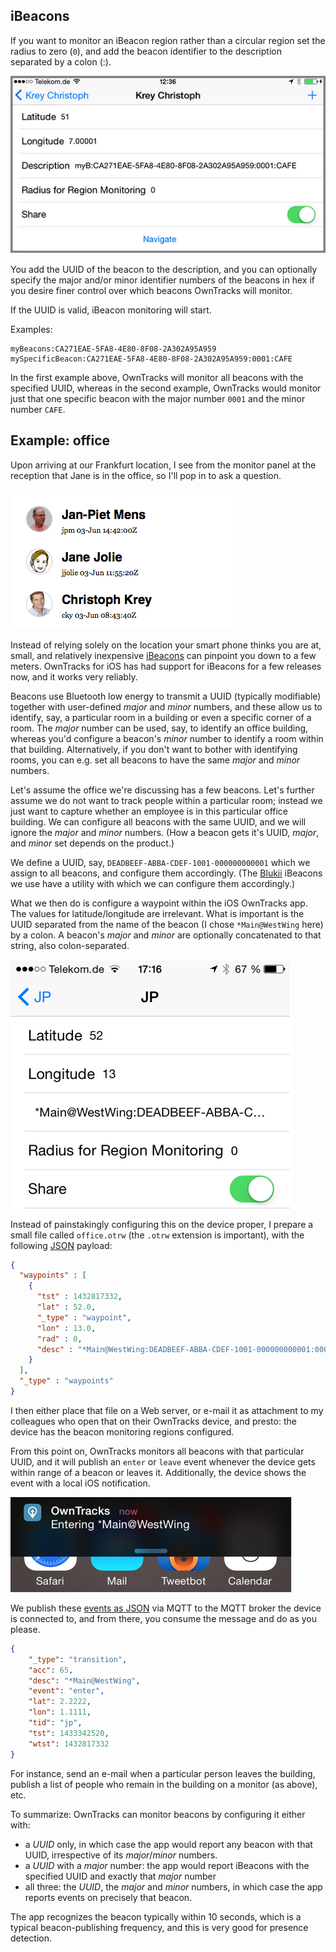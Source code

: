 ## iBeacons

If you want to monitor an iBeacon region rather than a circular region set the
radius to zero (`0`), and add the beacon identifier to the description
separated by a colon (:).

![Beacon configuration](images/b-waypoint-config-ibeacon.jpg)

You add the UUID of the beacon to the description, and you can optionally specify the major and/or
minor identifier numbers of the beacons in hex if you desire finer control over which beacons OwnTracks will monitor.

If the UUID is valid, iBeacon monitoring will start.

Examples:

```
myBeacons:CA271EAE-5FA8-4E80-8F08-2A302A95A959
mySpecificBeacon:CA271EAE-5FA8-4E80-8F08-2A302A95A959:0001:CAFE
```

In the first example above, OwnTracks will monitor all beacons with the specified UUID, whereas
in the second example, OwnTracks would monitor just that one specific beacon with the major number `0001` and the minor number `CAFE`.

## Example: office

Upon arriving at our Frankfurt location, I see from the monitor panel at the reception that Jane is in the office, so I'll pop in to ask a question.


![office panel](images/ot-beacons-office-panel.png)

Instead of relying solely on the location your smart phone thinks you are at, small, and relatively inexpensive [iBeacons](http://en.m.wikipedia.org/wiki/IBeacon) can pinpoint you down to a few meters. OwnTracks for iOS has had support for iBeacons for a few releases now, and it works very reliably.

Beacons use Bluetooth low energy to transmit a UUID (typically modifiable) together with user-defined _major_ and _minor_ numbers, and these allow us to identify, say, a particular room in a building or even a specific corner of a room. The _major_ number can be used, say, to identify an office building, whereas you'd configure a beacon's _minor_ number to identify a room within that building. Alternatively, if you don't want to bother with identifying rooms, you can e.g. set all beacons to have the same _major_ and _minor_ numbers.

Let's assume the office we're discussing has a few beacons. Let's further assume we do not want to track people within a particular room; instead we just want to capture whether an employee is in this particular office building. We can configure all beacons with the same UUID, and we will ignore the _major_ and _minor_ numbers. (How a beacon gets it's UUID, _major_, and _minor_ set depends on the product.)

We define a UUID, say, `DEADBEEF-ABBA-CDEF-1001-000000000001` which we assign to all beacons, and configure them accordingly. (The [Blukii] iBeacons we use have a utility with which we can configure them accordingly.)

What we then do is configure a waypoint within the iOS OwnTracks app. The values for latitude/longitude are irrelevant. What is important is the UUID separated from the name of the beacon (I chose `*Main@WestWing` here) by a colon. A beacon's _major_ and _minor_ are optionally concatenated to that string, also colon-separated.


![OwnTracks beacon settings](images/ot-beacon-waypoint-config.png)

Instead of painstakingly configuring this on the device proper, I prepare a small file called `office.otrw` (the `.otrw` extension is important), with the following [JSON](../tech/json.md) payload:

```json
{
  "waypoints" : [
    {
      "tst" : 1432817332,
      "lat" : 52.0,
      "_type" : "waypoint",
      "lon" : 13.0,
      "rad" : 0,
      "desc" : "*Main@WestWing:DEADBEEF-ABBA-CDEF-1001-000000000001:0001"
    }
  ],
  "_type" : "waypoints"
}
```


I then either place that file on a Web server, or e-mail it as attachment to my colleagues who open that on their OwnTracks device, and presto: the device has the beacon monitoring regions configured.

From this point on, OwnTracks monitors all beacons with that particular UUID, and it will publish an `enter` or `leave` event whenever the device gets within range of a beacon or leaves it. Additionally, the device shows the event with a local iOS notification.

![iBeacon notification on iPhone](images/ot-beacon-enter-notif.png)

We publish these [events as JSON](../tech/json.md) via MQTT to the MQTT broker the device is connected to, and from there, you consume the message and do as you please.

```json
{
    "_type": "transition",
    "acc": 65,
    "desc": "*Main@WestWing",
    "event": "enter",
    "lat": 2.2222,
    "lon": 1.1111,
    "tid": "jp",
    "tst": 1433342520,
    "wtst": 1432817332
}
```

For instance, send an e-mail when a particular person leaves the building, publish a list of people who remain in the building on a monitor (as above), etc.

To summarize: OwnTracks can monitor beacons by configuring it either with:

* a _UUID_ only, in which case the app would report any beacon with that UUID, irrespective of its _major_/_minor_ numbers.
* a _UUID_ with a _major_ number: the app would report iBeacons with the specified UUID and exactly that _major_ number
* all three: the _UUID_, the _major_ and _minor_ numbers, in which case the app reports events on precisely that beacon.

The app recognizes the beacon typically within 10 seconds, which is a typical beacon-publishing frequency, and this is very good for presence detection.


  [blukii]: http://www.blukii.com/beacons_en.html
